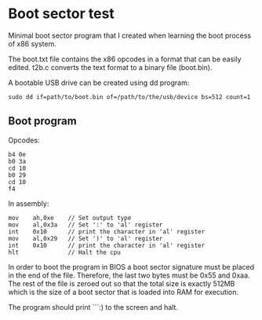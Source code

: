 # Boot sector test
Minimal boot sector program that I created when learning the boot process of x86 system.

The boot.txt file contains the x86 opcodes in a format that can be easily edited. t2b.c converts the text format to a binary file (boot.bin).

A bootable USB drive can be created using dd program:
```
sudo dd if=path/to/boot.bin of=/path/to/the/usb/device bs=512 count=1
```

## Boot program
Opcodes:
```
b4 0e
b0 3a
cd 10
b0 29
cd 10
f4
```

In assembly:
```
mov    ah,0xe    // Set output type
mov    al,0x3a   // Set ':' to 'al' register
int    0x10      // print the character in 'al' register
mov    al,0x29   // Set ')' to 'al' register
int    0x10      // print the character in 'al' register
hlt              // Halt the cpu
```

In order to boot the program in BIOS a boot sector signature must be placed in the end of the file. Therefore, the last two bytes must be 0x55 and 0xaa.
The rest of the file is zeroed out so that the total size is exactly 512MB which is the size of a boot sector that is loaded into RAM for execution.

The program should print ```:) to the screen and halt.
